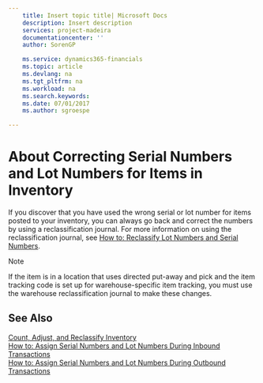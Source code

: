 ```yaml
---
    title: Insert topic title| Microsoft Docs
    description: Insert description
    services: project-madeira
    documentationcenter: ''
    author: SorenGP

    ms.service: dynamics365-financials
    ms.topic: article
    ms.devlang: na
    ms.tgt_pltfrm: na
    ms.workload: na
    ms.search.keywords:
    ms.date: 07/01/2017
    ms.author: sgroespe

---
```

# About Correcting Serial Numbers and Lot Numbers for Items in Inventory
If you discover that you have used the wrong serial or lot number for items posted to your inventory, you can always go back and correct the numbers by using a reclassification journal. For more information on using the reclassification journal, see [How to: Reclassify Lot Numbers and Serial Numbers](../how-to-reclassify-lot-numbers-and-serial-numbers.md).  
  
> [!NOTE]  
>  If the item is in a location that uses directed put-away and pick and the item tracking code is set up for warehouse-specific item tracking, you must use the warehouse reclassification journal to make these changes.  
  
## See Also  
 [Count, Adjust, and Reclassify Inventory](../count-adjust-and-reclassify-inventory.md)   
 [How to: Assign Serial Numbers and Lot Numbers During Inbound Transactions](../how-to-assign-serial-numbers-and-lot-numbers-during-inbound-transactions.md)   
 [How to: Assign Serial Numbers and Lot Numbers During Outbound Transactions](../how-to-assign-serial-numbers-and-lot-numbers-during-outbound-transactions.md)